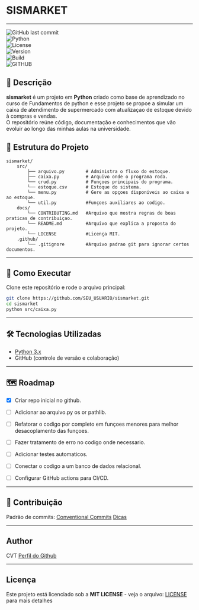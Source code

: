 # SISMARKET
---
![GitHub last commit](https://img.shields.io/github/last-commit/cainavieira/sismarket?style=for-the-badge)  
![Python](https://img.shields.io/badge/python-3.13.5-blue?style=for-the-badge&logo=python)  
![License](https://img.shields.io/github/license/leoinfnet/sisrel?style=for-the-badge)  
![Version](https://img.shields.io/badge/version-1.0.0-blue?style=for-the-badge)  
![Build](https://img.shields.io/badge/build-passing-brightgreen?style=for-the-badge&logo=github-actions)  
![GITHUB](https://img.shields.io/badge/GitHub-100000?style=for-the-badge&logo=github&logoColor=white)

## 📌 Descrição
**sismarket** é um projeto em **Python** criado como base de aprendizado no curso de Fundamentos de python e esse projeto se propoe a simular um caixa de atendimento de supermercado com atualizaçao de estoque devido à compras e vendas.  
O repositório reúne código, documentação e conhecimentos que vão evoluir ao longo das minhas aulas na universidade.

## 📂 Estrutura do Projeto
```
sismarket/
    src/
        ├── arquivo.py        # Administra o fluxo do estoque.
        ├── caixa.py          # Arquivo onde o programa roda.
        └── crud.py           # Funçoes principais do programa.
        └── estoque.csv       # Estoque do sistema.
        └── menu.py           # Gere as opçoes disponiveis ao caixa e ao estoque.
        └── util.py           #Funçoes auxiliares ao codigo.
    docs/
        └── CONTRIBUTING.md   #Arquivo que mostra regras de boas praticas de contribuiçao.
        └── README.md         #Arquivo que explica a proposta do projeto.
        └── LICENSE           #Licença MIT.
    .github/
        └── .gitignore        #Arquivo padrao git para ignorar certos documentos.
```
---
## 🚀 Como Executar
Clone este repositório e rode o arquivo principal:

```bash
git clone https://github.com/SEU_USUARIO/sismarket.git
cd sismarket
python src/caixa.py
```

---
## 🛠️ Tecnologias Utilizadas
- [Python 3.x](https://www.python.org/)  
- GitHub (controle de versão e colaboração)  

--- 

## 🗺️ Roadmap
- [x] Criar repo inicial no github.
- [ ] Adicionar ao arquivo.py os or pathlib.
- [ ] Refatorar o codigo por completo em funçoes menores para melhor desacoplamento das funçoes.
- [ ] Fazer tratamento de erro no codigo onde necessario.
- [ ] Adicionar testes automaticos.
- [ ] Conectar o codigo a um banco de dados relacional.
- [ ] Configurar GitHub actions para CI/CD.


---

## 🤝 Contribuição
Padrão de commits: [Conventional Commits](https://www.conventionalcommits.org/)
[Dicas](CONTRIBUTING.md)

---
## Author 
CVT
[Perfil do Github](https://github.com/cainavieira)

---
## Licença
Este projeto está licenciado sob a **MIT LICENSE** - veja o arquivo: 
[LICENSE](LICENSE) para mais detalhes
